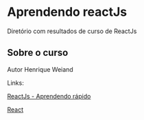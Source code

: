 # Aprendendo reactJs

Diretório com resultados de curso de ReactJs

## Sobre o curso

Autor Henrique Weiand

Links:

[ReactJs - Aprendendo rápido](https://www.udemy.com/reactjs-aprendendo-rapido/)

[React](https://medium.com/@henrique.weiand/react-primeiros-passos-plano-de-aula-377d5259e342)
